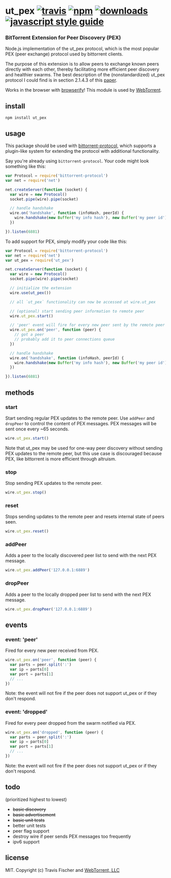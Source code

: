 # ut_pex [![travis][travis-image]][travis-url] [![npm][npm-image]][npm-url] [![downloads][downloads-image]][downloads-url] [![javascript style guide][standard-image]][standard-url]

[travis-image]: https://img.shields.io/travis/webtorrent/ut_pex/master.svg
[travis-url]: https://travis-ci.org/webtorrent/ut_pex
[npm-image]: https://img.shields.io/npm/v/ut_pex.svg
[npm-url]: https://npmjs.org/package/ut_pex
[downloads-image]: https://img.shields.io/npm/dm/ut_pex.svg
[downloads-url]: https://npmjs.org/package/ut_pex
[standard-image]: https://img.shields.io/badge/code_style-standard-brightgreen.svg
[standard-url]: https://standardjs.com

### BitTorrent Extension for Peer Discovery (PEX)

Node.js implementation of the ut_pex protocol, which is the most popular PEX (peer exchange) protocol used by bittorrent clients.

The purpose of this extension is to allow peers to exchange known peers directly with each other, thereby facilitating more efficient peer discovery and healthier swarms.  The best description of the (nonstandardized) ut_pex protocol I could find is in section 2.1.4.3 of this [paper](http://www.di.unipi.it/~ricci/XR-EE-LCN_2010_010.pdf).

Works in the browser with [browserify](http://browserify.org/)! This module is used by [WebTorrent](http://webtorrent.io).

## install

```
npm install ut_pex
```

## usage

This package should be used with [bittorrent-protocol](https://github.com/feross/bittorrent-protocol), which supports a plugin-like system for extending the protocol with additional functionality.

Say you're already using `bittorrent-protocol`. Your code might look something like this:

```js
var Protocol = require('bittorrent-protocol')
var net = require('net')

net.createServer(function (socket) {
  var wire = new Protocol()
  socket.pipe(wire).pipe(socket)

  // handle handshake
  wire.on('handshake', function (infoHash, peerId) {
    wire.handshake(new Buffer('my info hash'), new Buffer('my peer id'))
  })

}).listen(6881)
```

To add support for PEX, simply modify your code like this:

```js
var Protocol = require('bittorrent-protocol')
var net = require('net')
var ut_pex = require('ut_pex')

net.createServer(function (socket) {
  var wire = new Protocol()
  socket.pipe(wire).pipe(socket)

  // initialize the extension
  wire.use(ut_pex())

  // all `ut_pex` functionality can now be accessed at wire.ut_pex

  // (optional) start sending peer information to remote peer
  wire.ut_pex.start()

  // 'peer' event will fire for every new peer sent by the remote peer
  wire.ut_pex.on('peer', function (peer) {
    // got a peer
    // probably add it to peer connections queue
  })

  // handle handshake
  wire.on('handshake', function (infoHash, peerId) {
    wire.handshake(new Buffer('my info hash'), new Buffer('my peer id'))
  })

}).listen(6881)
```

## methods

### start

Start sending regular PEX updates to the remote peer. Use `addPeer` and `dropPeer` to control the
content of PEX messages. PEX messages will be sent once every ~65 seconds.

```js
wire.ut_pex.start()
```

Note that ut_pex may be used for one-way peer discovery without sending PEX updates to the remote peer,
but this use case is discouraged because PEX, like bittorrent is more efficient through altruism.

### stop

Stop sending PEX updates to the remote peer.

```js
wire.ut_pex.stop()
```

### reset

Stops sending updates to the remote peer and resets internal state of peers seen.

```js
wire.ut_pex.reset()
```

### addPeer

Adds a peer to the locally discovered peer list to send with the next PEX message.

```js
wire.ut_pex.addPeer('127.0.0.1:6889')
```

### dropPeer

Adds a peer to the locally dropped peer list to send with the next PEX message.

```js
wire.ut_pex.dropPeer('127.0.0.1:6889')
```

## events

### event: 'peer'

Fired for every new peer received from PEX.

```js
wire.ut_pex.on('peer', function (peer) {
  var parts = peer.split(':')
  var ip = parts[0]
  var port = parts[1]
  // ...
})
```

Note: the event will not fire if the peer does not support ut_pex or if they don't respond.

### event: 'dropped'

Fired for every peer dropped from the swarm notified via PEX.

```js
wire.ut_pex.on('dropped', function (peer) {
  var parts = peer.split(':')
  var ip = parts[0]
  var port = parts[1]
  // ...
})
```

Note: the event will not fire if the peer does not support ut_pex or if they don't respond.

## todo
(prioritized highest to lowest)

* ~~basic discovery~~
* ~~basic advertisement~~
* ~~basic unit tests~~
* better unit tests
* peer flag support
* destroy wire if peer sends PEX messages too frequently
* ipv6 support

## license

MIT. Copyright (c) Travis Fischer and [WebTorrent, LLC](https://webtorrent.io)
